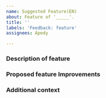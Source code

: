 ```yaml
---
name: Suggested Feature(EN)
about: Feature of '_____'.
title: ''
labels: 'Feedback: feature'
assignees: Apedy

---
```


### Description of feature
<!-- A clear and concise description of what the feature is. -->


### Proposed feature Improvements
<!-- A clear and concise description of what features should be used. -->


### Additional context
<!-- Add any other context about the problem here. -->
